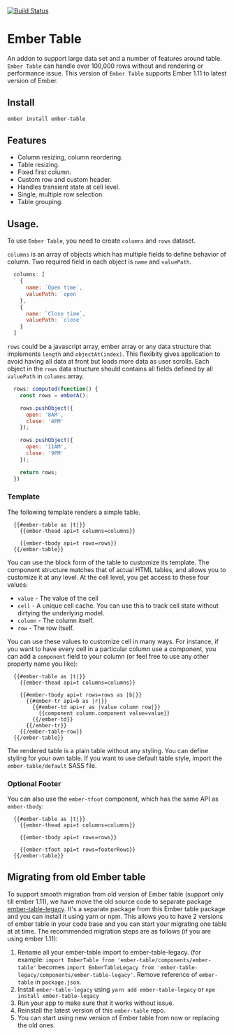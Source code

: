 [![Build Status](https://travis-ci.org/Addepar/ember-table.svg?branch=master)](https://travis-ci.org/Addepar/ember-table)

# Ember Table

An addon to support large data set and a number of features around table. `Ember Table` can
handle over 100,000 rows without and rendering or performance issue. This version of `Ember Table`
supports Ember 1.11 to latest version of Ember.

## Install

```bash
ember install ember-table
```

## Features
- Column resizing, column reordering.
- Table resizing.
- Fixed first column.
- Custom row and custom header.
- Handles transient state at cell level.
- Single, multiple row selection.
- Table grouping.

## Usage.

To use `Ember Table`, you need to create `columns` and `rows` dataset.

`columns` is an array of objects which has multiple fields to define behavior of column.
Two required field in each object is `name` and `valuePath`.

```javascript
  columns: [
    {
      name: `Open time`,
      valuePath: `open`
    },
    {
      name: `Close time`,
      valuePath: `close`
    }
  ]
```

`rows` could be a javascript array, ember array or any data structure that implements `length` and
`objectAt(index)`. This flexibity gives application to avoid having all data at front but loads more
data as user scrolls. Each object in the `rows` data structure should contains all fields defined
by all `valuePath` in `columns` array.

```javascript
  rows: computed(function() {
    const rows = emberA();

    rows.pushObject({
      open: '8AM',
      close: '8PM'
    });

    rows.pushObject({
      open: '11AM',
      close: '9PM'
    });

    return rows;
  })
```

### Template

The following template renders a simple table.

```
  {{#ember-table as |t|}}
    {{ember-thead api=t columns=columns}}

    {{ember-tbody api=t rows=rows}}
  {{/ember-table}}
```

You can use the block form of the table to customize its template. The component
structure matches that of actual HTML tables, and allows you to customize it at
any level. At the cell level, you get access to these four values:

* `value` - The value of the cell
* `cell` - A unique cell cache. You can use this to track cell state without
  dirtying the underlying model.
* `column` - The column itself.
* `row` - The row itself.

You can use these values to customize cell in many ways. For instance, if you
want to have every cell in a particular column use a component, you can add a
`component` field to your column (or feel free to use any other property name
you like):

```
  {{#ember-table as |t|}}
    {{ember-thead api=t columns=columns}}

    {{#ember-tbody api=t rows=rows as |b|}}
      {{#ember-tr api=b as |r|}}
        {{#ember-td api=r as |value column row|}}
          {{component column.component value=value}}
        {{/ember-td}}
      {{/ember-tr}}
    {{/ember-table-row}}
  {{/ember-table}}
```

The rendered table is a plain table without any styling. You can define styling for your own table.
If you want to use default table style, import the `ember-table/default` SASS file.

### Optional Footer

You can also use the `ember-tfoot` component, which has the same API as
`ember-tbody`:


```
  {{#ember-table as |t|}}
    {{ember-thead api=t columns=columns}}

    {{ember-tbody api=t rows=rows}}

    {{ember-tfoot api=t rows=footerRows}}
  {{/ember-table}}
```


## Migrating from old Ember table
To support smooth migration from old version of Ember table (support only till ember 1.11), we have
move the old source code to separate package [ember-table-legacy](https://github.com/Addepar/ember-table-legacy).
It's a separate package from this Ember table package and you can install it using yarn or npm.
This allows you to have 2 versions of ember table in your code base and you can start your migrating
one table at at time. The recommended migration steps are as follows (if you are using ember 1.11):

1) Rename all your ember-table import to ember-table-legacy. (for example:
`import EmberTable from 'ember-table/components/ember-table'` becomes
`import EmberTableLegacy from 'ember-table-legacy/components/ember-table-legacy'`. Remove reference
of `ember-table` in `package.json`.
2) Install `ember-table-legacy` using `yarn add ember-table-legacy` or `npm install ember-table-legacy`
3) Run your app to make sure that it works without issue.
4) Reinstall the latest version of this `ember-table` repo.
5) You can start using new version of Ember table from now or replacing the old ones.

